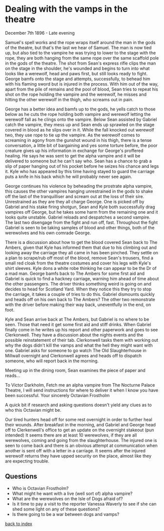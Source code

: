 # Dealing with the vamps in the theatre

December 7th 1896 - Late evening

Samuel's spell works and the rope wraps itself around the man in the gods of the theatre, but that's the last we hear of Samuel. The man is now tied up, but also tied to the vampire he was trying to lower to the stage with the rope, they are both hanging from the same rope over the same scaffold pole in the gods of the theatre.
The shot from Sean's express rifle clips the man on the stage in the shoulder, he's wounded and begins to turn into what looks like a werewolf, head and paws first, but still looks ready to fight. George bamfs onto the stage and attempts, successfully, to behead him with his flaming sword but is injured in the process. With him out of the way, apart from the pile of remains and the pool of blood, Sean tries to repeat his shot on the rope holding the vampire and the werewolf, he misses and hitting the other werewolf in the thigh, who screams out in pain.

George has a better idea and bamfs up to the gods, he yells catch to those below as he cuts the rope holding both vampire and werewolf letting the werewolf fall as he clings onto the vampire. Below Sean assisted by Gabriel catch the vampire, they mess up and Sean ends up sprawled on the stage covered in blood as he slips over in it. While the fall knocked out werewolf two, they use rope to tie up the vampire. As the werewolf comes to screaming in agony from the gunshot wound in his thigh, there is a tense conversation, a little bit of bargaining and yes some torture before, the poor creature gives up his information in exchange for George's proffered healing. He says he was sent to get the alpha vampire and it will be delivered to someone but he can't say who. Sean has a chance to grab a slip of paper hanging out of his pocket before he seizes his chance and legs it. Kyle who has appeared by this time having stayed to guard the carriage puts a knife in his back which he will probably never see again.

George continues his violence by beheading the prostrate alpha vampire, this causes the other vampires hanging unrestrained in the gods to shake off the last of the tranquilliser and scream out at the loss of their sire. Unrestrained as they are they all charge George. One is picked off by Gabriel and his stake firing shotgun, Sean and Kyle both successfully drag vampires off George, but he takes some harm from the remaining one and it looks quite unstable. Gabriel reloads and despatches a second vampire. The last two disengage from the fight and run off, fast. Throughout the fight Gabriel is seen to be taking samples of blood and other things, both of the werewolves and his own comrade George.

There is a discussion about how to get the blood covered Sean back to The Ambers, given that Kyle has informed them that due to his climbing out and looking away the carriage they all came in has been pinched. They settle on a plan to scrape/rub off most of the blood, remove Sean's trousers, find a small red cloak from the theatre costumes and cover his legs with Kyle's shirt sleeves. Kyle dons a white robe thinking he can appear to be the Dr of a mad man. George bamfs back to The Ambers for some first aid and Gabriel is quick to find a hackney carriage, warning him ahead of time about the other passengers. The driver thinks something weird is going on and decides to head for Scotland Yard. When they notice this they try to stop the carriage, it takes a couple of tries to do this. Gabriel dismounts quickly and heads off on his own back to The Ambers? The other two remonstrate with the driver before making their way back, uneventfully in the end, on foot.

Kyle and Sean arrive back at The Ambers, but Gabriel is no where to be seen. Those that need it get some first aid and stiff drinks. When Gabriel finally come in he writes up his report and other paperwork and goes to see Clerkonwell. They have a discussion about the nights events and the possible reinstatement of their tab. Clerkonwell tasks them with working out why the dogs didn't kill the vamps and what the hell they might want with one. Gabriel asks for someone to go watch The Old Slaughterhouse in Millwall overnight and Clerkonwell agrees and heads off to dispatch someone, who will report back in the morning.

Meeting up in the dining room, Sean examines the piece of paper and reads...

To Victor Darkholm,
Fetch me an alpha vampire from The Nocturne Palace Theatre, I will send instructions for where to deliver it when I know you have been successful.
Your sincerely
Octavian Frostholm

A quick bit if research and asking questions doesn't yield any clues as to who this Octavian might be.

Our tired hunters head off for some rest overnight in order to further heal their wounds. After breakfast in the morning, and Gabriel and George head off to Clerkenwell's office to get an update on the overnight stakeout (pun intended) It seems there are at least 10 werewolves, if they are all werewolves, coming and going from the slaughterhouse. The injured one is seen to come back and there is an obvious attempt at communication when another is sent off with a letter in a carriage. It seems after the injured werewolf returns they have upped security on the place, almost like they are expecting trouble.

## Questions
* Who is Octavian Frostholm?  
* What might he want with a live (well sort of) alpha vampire?  
* What are the werewolves on the Isle of Dogs afraid of?  
* Is it time to pay a visit to the reporter Vanessa Waverly to see if she can shed some light on any of these questions?  
* Is there going to be a war between dogs and vamps?  

[back to index](index)
